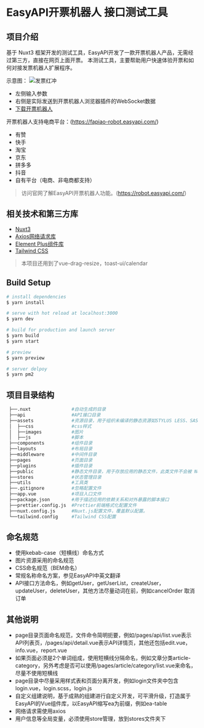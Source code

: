 # EasyAPI开票机器人 接口测试工具

## 项目介绍

基于 Nuxt3 框架开发的测试工具，EasyAPI开发了一款开票机器人产品，无需经过第三方，直接在网页上面开票。 本测试工具，主要帮助用户快速体验开票和如何对接发票机器人扩展程序。

示意图：
![发票红冲](https://qiniu.easyapi.com/fapiao-tool-red.png)


- 左侧输入参数
- 右侧是实际发送到开票机器人浏览器插件的WebSocket数据
- [下载开票机器人](https://robot.easyapi.com/)

开票机器人支持电商平台：(https://fapiao-robot.easyapi.com/)

- 有赞
- 快手
- 淘宝
- 京东
- 拼多多
- 抖音
- 自有平台（电商、非电商都支持）

> 访问官网了解EasyAPI开票机器人功能。(https://robot.easyapi.com/)

## 相关技术和第三方库

* [Nuxt3](https://nuxtjs.org/)
* [Axios网络请求库](https://axios-http.com/zh/)
* [Element Plus组件库](https://element-plus.gitee.io/zh-CN/)
* [Tailwind CSS](https://www.tailwindcss.cn/)

> 本项目还用到了vue-drag-resize，toast-ui/calendar

## Build Setup

``` bash
# install dependencies
$ yarn install

# serve with hot reload at localhost:3000
$ yarn dev

# build for production and launch server
$ yarn build
$ yarn start

# preview
$ yarn preview

# server delpoy
$ yarn pm2
```

## 项目目录结构

``` bash
 ├──.nuxt               #自动生成的目录
 ├──api                 #API接口目录
 ├──assets              #资源目录，用于组织未编译的静态资源如STYLUS LESS、SASS 或 JavaScript
 │  ├──css              #css样式
 │  ├──images           #图片
 │  ├──js               #脚本
 ├──components          #组件目录
 ├──layouts             #布局目录
 ├──middleware          #中间件目录
 ├──pages               #页面目录
 ├──plugins             #插件目录
 ├──public              #静态文件目录，用于存放应用的静态文件，此类文件不会被 Nuxt.js 调用 Webpack 进行构建编译处理
 ├──stores              #状态管理目录
 ├──utils               #工具类
 ├──.gitignore          #忽略配置文件
 ├──app.vue             #项目入口文件
 ├──package.json        #用于描述应用的依赖关系和对外暴露的脚本接口
 ├──prettier.config.js  #Prettier前端格式化配置文件
 ├──nuxt.config.js      #Nuxt.js配置文件，覆盖默认配置。
 └──tailwind.config     #Tailwind CSS配置
```

## 命名规范

* 使用kebab-case（短横线）命名方式
* 图片资源采用的命名规范
* CSS命名规范（BEM命名）
* 常规名称命名方案，参见EasyAPI中英文翻译
* API接口方法命名，例如getUser，getUserList，createUser，updateUser，deleteUser，其他方法尽量动词在前，例如cancelOrder 取消订单

## 其他说明

* page目录页面命名规范，文件命令简明扼要，例如/pages/api/list.vue表示API列表页，/pages/api/detail.vue表示API详情页，其他还包括edit.vue，info.vue，report.vue
* 如果页面必须是2个单词组成，使用短横线分隔命名，例如文章分类article-category，另外考虑是否可以使用/pages/article/category/list.vue来命名，尽量不使用短横线
* page目录中尽量采用样式表和页面分离开发，例如login文件夹中包含login.vue，login.scss，login.js
* 自定义组建说明，基于成熟的组建进行自定义开发，可平滑升级，打造属于EasyAPI的Vue组件库，以EasyAPI缩写ea为前缀，例如ea-table
* 网络请求需使用axios
* 用户信息等全局变量，必须使用store管理，放到stores文件夹下
